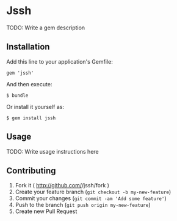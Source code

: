 # Jssh

TODO: Write a gem description

## Installation

Add this line to your application's Gemfile:

    gem 'jssh'

And then execute:

    $ bundle

Or install it yourself as:

    $ gem install jssh

## Usage

TODO: Write usage instructions here

## Contributing

1. Fork it ( http://github.com/<my-github-username>/jssh/fork )
2. Create your feature branch (`git checkout -b my-new-feature`)
3. Commit your changes (`git commit -am 'Add some feature'`)
4. Push to the branch (`git push origin my-new-feature`)
5. Create new Pull Request
